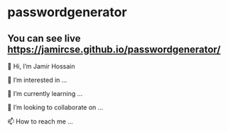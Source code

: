 # passwordgenerator

## You can see live  https://jamircse.github.io/passwordgenerator/


 👋 Hi, I’m Jamir Hossain

 👀 I’m interested in ...

 🌱 I’m currently learning ...

💞️ I’m looking to collaborate on ...

📫 How to reach me ...
